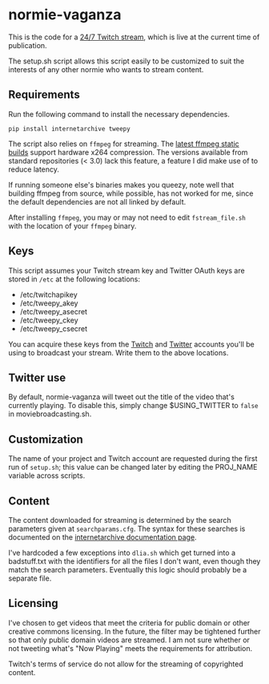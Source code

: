 # normie-vaganza

This is the code for a [24/7 Twitch stream](https://twitch.tv/normievaganza "Normie-vaganza on Twitch"), which is live at the current time of publication.

The setup.sh script allows this script easily to be customized to suit the 
interests of any other normie who wants to stream content. 

## Requirements
Run the following command to install the necessary dependencies. 

`pip install internetarchive tweepy`

The script also relies on `ffmpeg` for streaming. The [latest ffmpeg static builds](https://www.johnvansickle.com/ffmpeg/) 
support hardware x264 compression. The versions available from standard 
repositories (< 3.0) lack this feature, a feature I did make use of to reduce 
latency. 

If running someone else's binaries makes you queezy, note well that building 
ffmpeg from source, while possible, has not worked for me, since the default dependencies are not all linked by default. 

After installing `ffmpeg`, you may or may not need to edit `fstream_file.sh` with the location of your `ffmpeg` binary. 

## Keys
This script assumes your Twitch stream key and Twitter OAuth keys are stored 
in `/etc` at the following locations:

* /etc/twitchapikey
* /etc/tweepy_akey
* /etc/tweepy_asecret
* /etc/tweepy_ckey
* /etc/tweepy_csecret

You can acquire these keys from the [Twitch](http://www.twitch.tv/user_name/dashboard/streamkey) and [Twitter](https://apps.twitter.com/) accounts you'll be 
using to broadcast your stream. Write them to the above locations.

## Twitter use
By default, normie-vaganza will tweet out the title of the video that's 
currently playing. To disable this, simply change $USING_TWITTER to `false`
in moviebroadcasting.sh.

## Customization
The name of your project and Twitch account are requested during the first
run of `setup.sh`; this value can be changed later by editing the
PROJ_NAME variable across scripts.

## Content
The content downloaded for streaming is determined by the search parameters
given at `searchparams.cfg`. The syntax for these searches is documented 
on the [internetarchive documentation page](https://internetarchive.readthedocs.io/en/latest/cli.html#search).

I've hardcoded a few exceptions into `dlia.sh` which get turned into a 
badstuff.txt with the identifiers for all the files I don't want, even though
they match the search parameters. Eventually this logic should probably be a 
separate file.

## Licensing
I've chosen to get videos that meet the criteria for public domain or other
creative commons licensing. In the future, the filter may be tightened 
further so that only public domain videos are streamed. I am not sure
whether or not tweeting what's "Now Playing" meets the requirements for 
attribution.

Twitch's terms of service do not allow for the streaming of copyrighted content.
